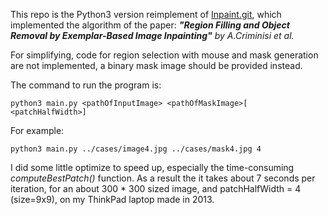 This repo is the Python3 version reimplement of [Inpaint.git](https://github.com/fooble/Inpaint.git), which implemented the algorithm of the paper:
***"Region Filling and Object Removal by Exemplar-Based Image Inpainting"** by A.Criminisi et al.*

For simplifying, code for region selection with mouse and mask generation are not implemented, a binary mask image should be provided instead.

The command to run the program is: 
```
python3 main.py <pathOfInputImage> <pathOfMaskImage>[ <patchHalfWidth>]
```

For example:
```
python3 main.py ../cases/image4.jpg ../cases/mask4.jpg 4
```

I did some little optimize to speed up, especially the time-consuming *computeBestPatch()* function.
As a result the it takes about 7 seconds per iteration, for an about 300 * 300 sized image, and patchHalfWidth = 4 (size=9x9), on my ThinkPad laptop made in 2013.
